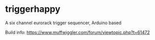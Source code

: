 # triggerhappy

A six channel eurorack trigger sequencer, Arduino based

Build info: https://www.muffwiggler.com/forum/viewtopic.php?t=61472
